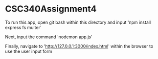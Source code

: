 # CSC340Assignment4
To run this app, open git bash within this directory and input 'npm install express fs multer'

Next, input the command 'nodemon app.js'

Finally, navigate to 'http://127.0.0.1:3000/index.html' within the browser to use the user input form
